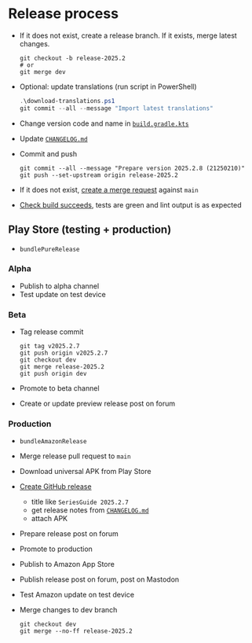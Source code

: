 # Release process

- If it does not exist, create a release branch. If it exists, merge latest changes.

  ```shell
  git checkout -b release-2025.2
  # or
  git merge dev
  ```

- Optional: update translations (run script in PowerShell)

  ```powershell
  .\download-translations.ps1
  git commit --all --message "Import latest translations"
  ```

- Change version code and name in [`build.gradle.kts`](/build.gradle.kts)
- Update [`CHANGELOG.md`](/CHANGELOG.md)
- Commit and push

  ```shell
  git commit --all --message "Prepare version 2025.2.8 (21250210)"
  git push --set-upstream origin release-2025.2
  ```

- If it does not exist, [create a merge request](https://github.com/UweTrottmann/SeriesGuide/compare/main...) against `main`
- [Check build succeeds](https://github.com/UweTrottmann/SeriesGuide/actions),
  tests are green and lint output is as expected

## Play Store (testing + production)

- `bundlePureRelease`

### Alpha

- Publish to alpha channel
- Test update on test device
    
### Beta

- Tag release commit
  
  ```shell
  git tag v2025.2.7
  git push origin v2025.2.7
  git checkout dev
  git merge release-2025.2
  git push origin dev
  ```

- Promote to beta channel
- Create or update preview release post on forum

### Production

- `bundleAmazonRelease`
- Merge release pull request to `main`
- Download universal APK from Play Store
- [Create GitHub release](https://github.com/UweTrottmann/SeriesGuide/releases/new)
  - title like `SeriesGuide 2025.2.7`
  - get release notes from [`CHANGELOG.md`](/CHANGELOG.md)
  - attach APK
- Prepare release post on forum
- Promote to production
- Publish to Amazon App Store
- Publish release post on forum, post on Mastodon
- Test Amazon update on test device
- Merge changes to dev branch

  ```shell
  git checkout dev
  git merge --no-ff release-2025.2
  ```